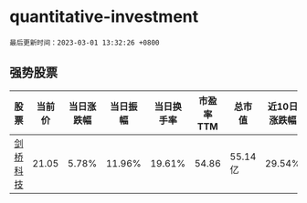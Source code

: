 # quantitative-investment

`最后更新时间：2023-03-01 13:32:26 +0800`

## 强势股票

|股票|当前价|当日涨跌幅|当日振幅|当日换手率|市盈率TTM|总市值|近10日涨跌幅|
|----|----|----|----|----|----|----|----|
|[剑桥科技](https://xueqiu.com/S/SH603083)|21.05|5.78%|11.96%|19.61%|54.86|55.14亿|29.54%|
